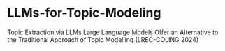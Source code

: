 # LLMs-for-Topic-Modeling
Topic Extraction via LLMs
Large Language Models Offer an Alternative to the Traditional Approach of Topic Modelling (LREC-COLING 2024)
